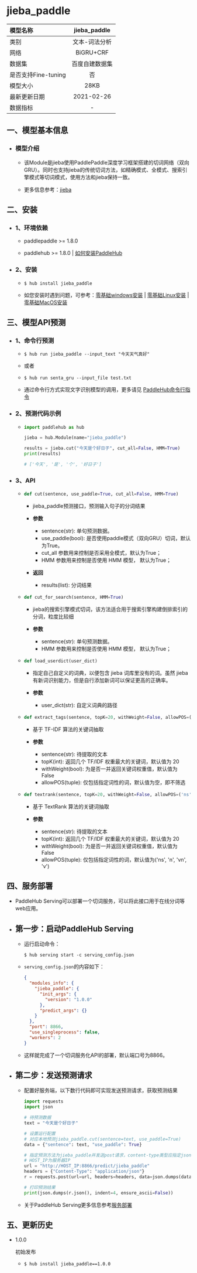 # jieba_paddle

|模型名称|jieba_paddle|
| :--- | :---: | 
|类别|文本-词法分析|
|网络|BiGRU+CRF|
|数据集|百度自建数据集|
|是否支持Fine-tuning|否|
|模型大小|28KB|
|最新更新日期|2021-02-26|
|数据指标|-|



## 一、模型基本信息

- ### 模型介绍

  - 该Module是jieba使用PaddlePaddle深度学习框架搭建的切词网络（双向GRU）。同时也支持jieba的传统切词方法，如精确模式、全模式、搜索引擎模式等切词模式，使用方法和jieba保持一致。

  - 更多信息参考：[jieba](https://github.com/fxsjy/jieba)



## 二、安装

- ### 1、环境依赖  

  - paddlepaddle >= 1.8.0
  
  - paddlehub >= 1.8.0    | [如何安装PaddleHub](../../../../docs/docs_ch/get_start/installation.rst)

- ### 2、安装

  - ```shell
    $ hub install jieba_paddle
    ```
  - 如您安装时遇到问题，可参考：[零基础windows安装](../../../../docs/docs_ch/get_start/windows_quickstart.md)
 | [零基础Linux安装](../../../../docs/docs_ch/get_start/linux_quickstart.md) | [零基础MacOS安装](../../../../docs/docs_ch/get_start/mac_quickstart.md)



## 三、模型API预测

- ### 1、命令行预测

  - ```shell
    $ hub run jieba_paddle --input_text "今天天气真好"
    ```
  - 或者
  - ```shell
    $ hub run senta_gru --input_file test.txt
    ```
  - 通过命令行方式实现文字识别模型的调用，更多请见 [PaddleHub命令行指令](../../../../docs/docs_ch/tutorial/cmd_usage.rst)

- ### 2、预测代码示例

  - ```python
    import paddlehub as hub

    jieba = hub.Module(name="jieba_paddle")
    
    results = jieba.cut("今天是个好日子", cut_all=False, HMM=True)
    print(results)
    
    # ['今天', '是', '个', '好日子']
    ```


- ### 3、API

  - ```python
    def cut(sentence, use_paddle=True, cut_all=False, HMM=True)
    ```
    - jieba_paddle预测接口，预测输入句子的分词结果

    - **参数**

      - sentence(str): 单句预测数据。
      - use_paddle(bool): 是否使用paddle模式（双向GRU）切词，默认为True。
      - cut_all 参数用来控制是否采用全模式，默认为True；
      - HMM 参数用来控制是否使用 HMM 模型， 默认为True；

    - **返回**

      - results(list): 分词结果


  - ```python
    def cut_for_search(sentence, HMM=True)
    ```
    
    - jieba的搜索引擎模式切词，该方法适合用于搜索引擎构建倒排索引的分词，粒度比较细

    - **参数**

      - sentence(str): 单句预测数据。
      - HMM 参数用来控制是否使用 HMM 模型， 默认为True；


  - ```python
    def load_userdict(user_dict)
    ```

    - 指定自己自定义的词典，以便包含 jieba 词库里没有的词。虽然 jieba 有新词识别能力，但是自行添加新词可以保证更高的正确率。

    - **参数**

      - user_dict(str): 自定义词典的路径


  - ```python
    def extract_tags(sentence, topK=20, withWeight=False, allowPOS=())
    ```

    - 基于 TF-IDF 算法的关键词抽取

    - **参数**

      - sentence(str): 待提取的文本
      - topK(int): 返回几个 TF/IDF 权重最大的关键词，默认值为 20
      - withWeight(bool): 为是否一并返回关键词权重值，默认值为 False
      - allowPOS(tuple): 仅包括指定词性的词，默认值为空，即不筛选


  - ```python
    def textrank(sentence, topK=20, withWeight=False, allowPOS=('ns', 'n', 'vn', 'v'))
    ```

    - 基于 TextRank 算法的关键词抽取

    - **参数**

      - sentence(str): 待提取的文本
      - topK(int): 返回几个 TF/IDF 权重最大的关键词，默认值为 20
      - withWeight(bool): 为是否一并返回关键词权重值，默认值为 False
      - allowPOS(tuple): 仅包括指定词性的词，默认值为('ns', 'n', 'vn', 'v')


## 四、服务部署

- PaddleHub Serving可以部署一个切词服务，可以将此接口用于在线分词等web应用。

- ## 第一步：启动PaddleHub Serving

  - 运行启动命令：
    ```shell
    $ hub serving start -c serving_config.json
    ```

  - `serving_config.json`的内容如下：
    ```json
    {
      "modules_info": {
        "jieba_paddle": {
          "init_args": {
            "version": "1.0.0"
          },
          "predict_args": {}
        }
      },
      "port": 8866,
      "use_singleprocess": false,
      "workers": 2
    }
    ```

  - 这样就完成了一个切词服务化API的部署，默认端口号为8866。


- ## 第二步：发送预测请求

  - 配置好服务端，以下数行代码即可实现发送预测请求，获取预测结果

    ```python
    import requests
    import json

    # 待预测数据
    text = "今天是个好日子"

    # 设置运行配置
    # 对应本地预测jieba_paddle.cut(sentence=text, use_paddle=True)
    data = {"sentence": text, "use_paddle": True}

    # 指定预测方法为jieba_paddle并发送post请求，content-type类型应指定json方式
    # HOST_IP为服务器IP
    url = "http://HOST_IP:8866/predict/jieba_paddle"
    headers = {"Content-Type": "application/json"}
    r = requests.post(url=url, headers=headers, data=json.dumps(data))

    # 打印预测结果
    print(json.dumps(r.json(), indent=4, ensure_ascii=False))
    ```

  - 关于PaddleHub Serving更多信息参考[服务部署](../../../../docs/docs_ch/tutorial/serving.md)


## 五、更新历史

* 1.0.0

    初始发布
  - ```shell
    $ hub install jieba_paddle==1.0.0
    ```

